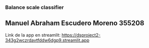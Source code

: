 ### Balance scale classifier

## Manuel Abraham Escudero Moreno 355208

Link de la app en streamlit: https://dsproject2-343g2wczrdavtfddw6dgp9.streamlit.app